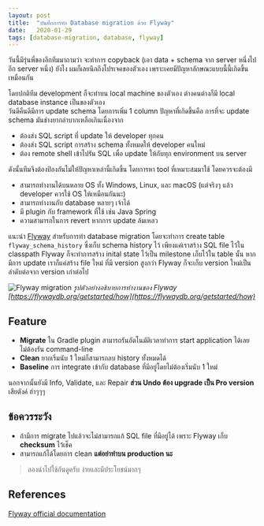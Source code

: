 ```yaml
---
layout: post
title:  "บันทึกการทำ Database migration ด้วย Flyway"
date:   2020-01-29
tags: [database-migration, database, flyway]
---
```

วันนี้มีรุ่นพี่ของอีกทีมมาถามว่า จะทำการ copyback (เอา data + schema จาก server หนึ่งไปอีก server หนึ่ง) ยังไง
ผมก็เลยนึกถึงโปรเจคของตัวเอง เพราะเคยมีปัญหาลักษณะแบบนี้นี้เกิดขึ้นเหมือนกัน

โดยปกติทีม development ก็จะทำบน local machine ของตัวเอง ต่างคนต่างก็มี local database instance เป็นของตัวเอง  
วันดีคืนดีมีการ update schema โดยการเพิ่ม 1 column ปัญหาที่เกิดขึ้นคือ การที่จะ update schema มันช่างยากลำบากเหลือเกินเนื่องจาก  
- ต้องส่ง SQL script ที่ update ให้ developer ทุกคน
- ต้องส่ง SQL script การสร้าง schema ทั้งหมดให้ developer คนใหม่
- ต้อง remote shell เข้าไปรัน SQL เพื่อ update ให้กับทุก environment บน server

ดังนั้นทีมจึงต้องป้องกันไม่ให้ปัญหาเหล่านี้เกิดขึ้น โดยการหา tool ที่เหมาะสมมาใช้ โดยควรจะต้องมี  
- สามารถทำงานได้บนหลาย OS ทั้ง Windows, Linux, และ macOS (แต่จริงๆ แล้ว developer ควรใช้ OS ให้เหมือนกันนะ)
- สามารถทำงานกับ database หลายๆ เจ้าได้
- มี plugin กับ framework ที่ใช้ เช่น Java Spring
- ความสามารถในการ revert หากการ update ล้มเหลว

แนะนำ [Flyway](https://flywaydb.org/) สำหรับการทำ database migration โดยจะทำการ create table `flyway_schema_history` ซึ่งเก็บ schema history ไว้
เพียงแค่เราสร้าง SQL file ไว้ใน classpath Flyway ก็จะทำการสร้าง inital state ไว้เป็น milestone เก็บไว้ใน table นั้น หากมีการ update เราก็แค่สร้าง file ใหม่
ที่มี version สูงกว่า Flyway ก็จะเก็บ version ใหม่เป็นลำดับต่อจาก version เก่าต่อไป

![Flyway migration](https://flywaydb.org/assets/balsamiq/Migration-1-2.png)
*รูปตัวอย่างอธิบายการทำงานของ Flyway [https://flywaydb.org/getstarted/how](https://flywaydb.org/getstarted/how)*

## Feature
- **Migrate** ใน Gradle plugin สามารถรันอัตโนมัติเวลาทำการ start application ได้เลย ไม่ต้องรัน command-line
- **Clean** ยากเริ่มนับ 1 ใหม่ก็สามารถลบ history ทั้งหมดได้
- **Baseline** การ integrate เข้ากับ database ที่มีอยู่โดยไม่ต้องเริ่มนับ 1 ใหม่

นอกจากนั้นยังมี Info, Validate, และ Repair **ส่วน Undo ต้อง upgrade เป็น Pro version** เสียตังค์ ฮ่าๆๆๆ

## ข้อควรระวัง
- ถ้ามีการ migrate ไปแล้วจะไม่สามารถแก้ SQL file ที่มีอยู่ได้ เพราะ Flyway เก็บ **checksum** ไว้เช็ค
- สามารถแก้ได้โดยการ clean **แต่อย่าทำบน production นะ**

> ลองนำไปใช้กันดูครับ ง่ายและมีประโยชน์มากๆ

## References
[Flyway official documentation](https://flywaydb.org/documentation/)





